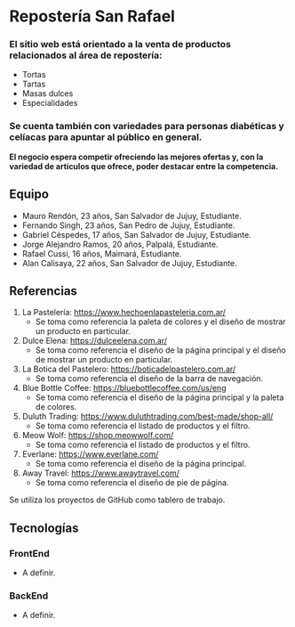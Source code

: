 # Repostería San Rafael
### El sitio web está orientado a la venta de productos relacionados al área de repostería:

- Tortas
- Tartas
- Masas dulces
- Especialidades
  
### Se cuenta también con variedades para personas diabéticas y celíacas para apuntar al público en general.
**El negocio espera competir ofreciendo las mejores ofertas y, con la variedad de artículos que ofrece, poder destacar entre la competencia.**

## Equipo

- Mauro Rendón, 23 años, San Salvador de Jujuy, Estudiante.
- Fernando Singh, 23 años, San Pedro de Jujuy, Estudiante.
- Gabriel Céspedes, 17 años, San Salvador de Jujuy, Estudiante.
- Jorge Alejandro Ramos, 20 años, Palpalá, Estudiante.
- Rafael Cussi, 16 años, Maimará, Estudiante.
- Alan Calisaya, 22 años, San Salvador de Jujuy, Estudiante.

## Referencias

1. La Pastelería: https://www.hechoenlapasteleria.com.ar/
   - Se toma como referencia la paleta de colores y el diseño de mostrar un producto en particular.
2. Dulce Elena: https://dulceelena.com.ar/
   - Se toma como referencia el diseño de la página principal y el diseño de mostrar un producto en particular.
3. La Botica del Pastelero: https://boticadelpastelero.com.ar/
   - Se toma como referencia el diseño de la barra de navegación.
4. Blue Bottle Coffee: https://bluebottlecoffee.com/us/eng
   - Se toma como referencia el diseño de la página principal y la paleta de colores.
5. Duluth Trading: https://www.duluthtrading.com/best-made/shop-all/
   - Se toma como referencia el listado de productos y el filtro.
6. Meow Wolf: https://shop.meowwolf.com/
   - Se toma como referencia el listado de productos y el filtro.
7. Everlane: https://www.everlane.com/
   - Se toma como referencia el diseño de la página principal.
8. Away Travel: https://www.awaytravel.com/
   - Se toma como referencia el diseño de pie de página.

Se utiliza los proyectos de GitHub como tablero de trabajo.

## Tecnologías
### FrontEnd
- A definir.
### BackEnd
- A definir.
